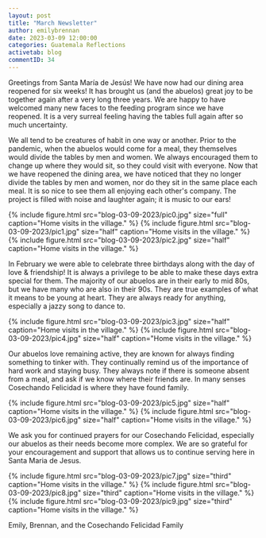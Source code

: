 ```yaml
---
layout: post
title: "March Newsletter"
author: emilybrennan
date: 2023-03-09 12:00:00
categories: Guatemala Reflections
activetab: blog
commentID: 34
---
```


Greetings from Santa María de Jesús! We have now had our dining area reopened for six weeks! It has brought us (and the abuelos) great joy to be together again after a very long three years. We are happy to have welcomed many new faces to the feeding program since we have reopened. It is a very surreal feeling having the tables full again after so much uncertainty.

We all tend to be creatures of habit in one way or another. Prior to the pandemic, when the abuelos would come for a meal, they themselves would divide the tables by men and women. We always encouraged them to change up where they would sit, so they could visit with everyone. Now that we have reopened the dining area, we have noticed that they no longer divide the tables by men and women, nor do they sit in the same place each meal. It is so nice to see them all enjoying each other's company. The project is filled with noise and laughter again; it is music to our ears!

{% include figure.html src="blog-03-09-2023/pic0.jpg" size="full" caption="Home visits in the village." %}
{% include figure.html src="blog-03-09-2023/pic1.jpg" size="half" caption="Home visits in the village." %}
{% include figure.html src="blog-03-09-2023/pic2.jpg" size="half" caption="Home visits in the village." %}

In February we were able to celebrate three birthdays along with the day of love & friendship! It is always a privilege to be able to make these days extra special for them. The majority of our abuelos are in their early to mid 80s, but we have many who are also in their 90s. They are true examples of what it means to be young at heart. They are always ready for anything, especially a jazzy song to dance to.

{% include figure.html src="blog-03-09-2023/pic3.jpg" size="half" caption="Home visits in the village." %}
{% include figure.html src="blog-03-09-2023/pic4.jpg" size="half" caption="Home visits in the village." %}

Our abuelos love remaining active, they are known for always finding something to tinker with. They continually remind us of the importance of hard work and staying busy. They always note if there is someone absent from a meal, and ask if we know where their friends are. In many senses Cosechando Felicidad is where they have found family.

{% include figure.html src="blog-03-09-2023/pic5.jpg" size="half" caption="Home visits in the village." %}
{% include figure.html src="blog-03-09-2023/pic6.jpg" size="half" caption="Home visits in the village." %}

We ask you for continued prayers for our Cosechando Felicidad, especially our abuelos as their needs become more complex. We are so grateful for your encouragement and support that allows us to continue serving here in Santa Maria de Jesus.

{% include figure.html src="blog-03-09-2023/pic7.jpg" size="third" caption="Home visits in the village." %}
{% include figure.html src="blog-03-09-2023/pic8.jpg" size="third" caption="Home visits in the village." %}
{% include figure.html src="blog-03-09-2023/pic9.jpg" size="third" caption="Home visits in the village." %}

<p class="meta">
Emily, Brennan, and the Cosechando Felicidad Family 
</p>
